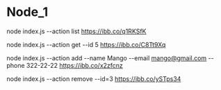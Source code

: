 # Node_1
node index.js --action list https://ibb.co/q1RKSfK

node index.js --action get --id 5 https://ibb.co/C8Tt9Xq

node index.js --action add --name Mango --email mango@gmail.com --phone 322-22-22 https://ibb.co/x2zfcnz

node index.js --action remove --id=3 https://ibb.co/ySTps34
